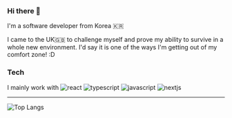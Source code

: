 ### Hi there 👋

I'm a software developer from Korea 🇰🇷

I came to the UK🇬🇧 to challenge myself and prove my ability to survive in a whole new environment.
I'd say it is one of the ways I'm getting out of my comfort zone! :D

### Tech
I mainly work with ![react](https://img.shields.io/badge/React-61DAFB.svg?style=for-the-badge&logo=React&logoColor=black) ![typescript](https://img.shields.io/badge/TypeScript-3178C6.svg?style=for-the-badge&logo=TypeScript&logoColor=white) ![javascript](https://img.shields.io/badge/JavaScript-F7DF1E.svg?style=for-the-badge&logo=JavaScript&logoColor=black) ![nextjs](https://img.shields.io/badge/Next.js-000000.svg?style=for-the-badge&logo=nextdotjs&logoColor=white)


---

![Top Langs](https://github-readme-stats.vercel.app/api/top-langs/?username=imss0&layout=compact)

<!--
**imss0/imss0** is a ✨ _special_ ✨ repository because its `README.md` (this file) appears on your GitHub profile.

Here are some ideas to get you started:

- 🔭 I’m currently working on ...
- 🌱 I’m currently learning ...
- 👯 I’m looking to collaborate on ...
- 🤔 I’m looking for help with ...
- 💬 Ask me about ...
- 📫 How to reach me: ...
- 😄 Pronouns: ...
- ⚡ Fun fact: ...
-->
